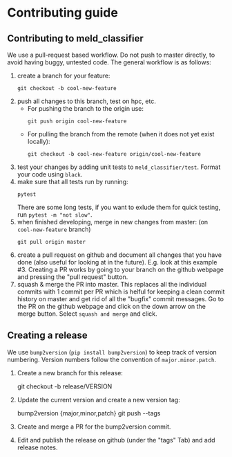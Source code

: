 Contributing guide
==================

Contributing to meld_classifier
-------------------------------

We use a pull-request based workflow. Do not push to master directly, to avoid having buggy, untested code.
The general workflow is as follows:

1. create a branch for your feature: 
	```
	git checkout -b cool-new-feature
	```
2. push all changes to this branch, test on hpc, etc. 
	- For pushing the branch to the origin use: 
		```
		git push origin cool-new-feature
		```
	- For pulling the branch from the remote (when it does not yet exist locally): 
		```
		git checkout -b cool-new-feature origin/cool-new-feature
		```
4. test your changes by adding unit tests to `meld_classifier/test`. Format your code using `black`.
5. make sure that all tests run by running:
	```
	pytest
	```
	There are some long tests, if you want to exlude them for quick testing, run `pytest -m "not slow"`. 
3. when finished developing, merge in new changes from master: (on `cool-new-feature` branch) 
	```
	git pull origin master
	```
4. create a pull request on github and document all changes that you have done (also useful for looking at in the future). E.g. look at this example #3. Creating a PR works by going to your branch on the github webpage and pressing the "pull request" button. 
5. squash & merge the PR into master. This replaces all the individual commits with 1 commit per PR which is helful for keeping a clean commit history on master and get rid of all the "bugfix" commit messages. Go to the PR on the github webpage and click on the down arrow on the merge button. Select `squash and merge` and click. 


Creating a release
-----------------

We use `bump2version` (``pip install bump2version``) to keep track of version numbering. 
Version numbers follow the convention of ``major.minor.patch``.

1. Create a new branch for this release:

    git checkout -b release/VERSION

2. Update the current version and create a new version tag:

    bump2version {major,minor,patch}
    git push --tags

3. Create and merge a PR for the bump2version commit.

4. Edit and publish the release on github (under the "tags" Tab) and add release notes.
